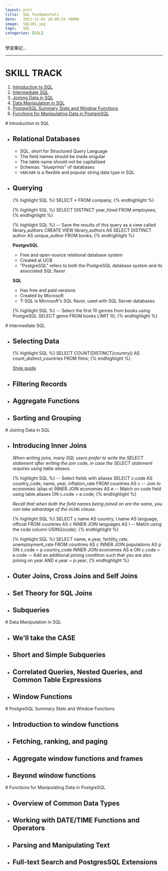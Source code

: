 ```yaml
---
layout: post
title:  SQL Fundamentals
date:   2022-11-01 18:00:55 +0800
image:  SQL101.jpg
tags:   SQL
categories: [SQL]
---
```


學習筆記...

***

# SKILL TRACK

1. [Introduction to SQL](#1)
2. [Intermediate SQL](#2)
3. [Joining Data in SQL](#3)
4. [Data Manipulation in SQL](#4)
5. [PostgreSQL Summary Stats and Window Functions](#5)
6. [Functions for Manipulating Data in PostgreSQL](#6)

<a name="1"/>
# Introduction to SQL

*   ## Relational Databases

    *   SQL, short for Structured Query Language
    *   The field names should be made singular
    *   The table name should not be capitalized
    *   Schemas: "blueprints" of databases
    *   `VARCHAR` is a flexible and popular string data type in SQL

*   ## Querying

    {% highlight SQL %}
    SELECT *
    FROM company;
    {% endhighlight %}

    {% highlight SQL %}
    SELECT DISTINCT year_hired
    FROM employees;
    {% endhighlight %}

    {% highlight SQL %}
    -- Save the results of this query as a view called library_authors
    CREATE VIEW library_authors AS
    SELECT DISTINCT author AS unique_author
    FROM books;
    {% endhighlight %}

    **PostgreSQL**

    *   Free and open-source relational database system
    *   Created at UCB
    *   "PostgreSQL" refers to both the PostgreSQL database system and its associated SQL flavor

    **SQL**
    *   Has free and paid versions
    *   Created by Microsoft
    *   T-SQL is Microsoft's SQL flavor, used with SQL Server databases

    {% highlight SQL %}
    -- Select the first 10 genres from books using PostgreSQL
    SELECT genre
    FROM books
    LIMIT 10;
    {% endhighlight %}

<a name="2"/>
# Intermediate SQL

*   ## Selecting Data

    {% highlight SQL %}
    SELECT COUNT(DISTINCT(country)) AS count_distinct_countries
    FROM films;
    {% endhighlight %}

    [Style guide](https://www.sqlstyle.guide/)

*   ## Filtering Records
*   ## Aggregate Functions
*   ## Sorting and Grouping

<a name="3"/>
# Joining Data in SQL

*   ## Introducing Inner Joins

    *When writing joins, many SQL users prefer to write the SELECT statement after writing the join code, in case the SELECT statement requires using table aliases.*

    {% highlight SQL %}
    -- Select fields with aliases
    SELECT c.code AS country_code, name, year, inflation_rate
    FROM countries AS c
    -- Join to economies (alias e)
    INNER JOIN economies AS e
    -- Match on code field using table aliases
    ON c.code = e.code;
    {% endhighlight %}

    *Recall that when both the field names being joined on are the same, you can take advantage of the `USING` clause.*

    {% highlight SQL %}
    SELECT c.name AS country, l.name AS language, official
    FROM countries AS c
    INNER JOIN languages AS l
    -- Match using the code column
    USING(code);
    {% endhighlight %}

    {% highlight SQL %}
    SELECT name, e.year, fertility_rate, unemployment_rate
    FROM countries AS c
    INNER JOIN populations AS p
    ON c.code = p.country_code
    INNER JOIN economies AS e
    ON c.code = e.code
    -- Add an additional joining condition such that you are also joining on year
        AND e.year = p.year;
    {% endhighlight %}

*   ## Outer Joins, Cross Joins and Self Joins
*   ## Set Theory for SQL Joins
*   ## Subqueries

<a name="4"/>
# Data Manipulation in SQL

*   ## We'll take the CASE
*   ## Short and Simple Subqueries
*   ## Correlated Queries, Nested Queries, and Common Table Expressions
*   ## Window Functions

<a name="5"/>
# PostgreSQL Summary Stats and Window Functions

*   ## Introduction to window functions
*   ## Fetching, ranking, and paging
*   ## Aggregate window functions and frames
*   ## Beyond window functions

<a name="6"/>
# Functions for Manipulating Data in PostgreSQL

*   ## Overview of Common Data Types
*   ## Working with DATE/TIME Functions and Operators
*   ## Parsing and Manipulating Text
*   ## Full-text Search and PostgresSQL Extensions

